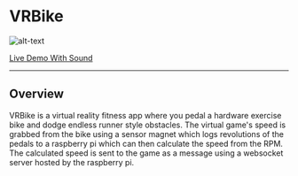 # VRBike
![alt-text](https://user-images.githubusercontent.com/40506467/75754492-ae4e8580-5ce1-11ea-87ba-f5944c215609.gif)

[Live Demo With Sound](https://www.youtube.com/watch?v=fm-PJcVgxT8&t=1s)
___
## Overview
VRBike is a virtual reality fitness app where you pedal a hardware exercise bike and dodge endless runner style obstacles. The virtual game's speed is grabbed from the bike using a sensor magnet which logs revolutions of the pedals to a raspberry pi which can then calculate the speed from the RPM. The calculated speed is sent to the game as a message using a websocket server hosted by the raspberry pi.
